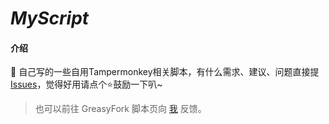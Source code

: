# *MyScript*

#### 介绍
🔨 自己写的一些自用Tampermonkey相关脚本，有什么需求、建议、问题直接提 [Issues](https://github.com/waahah/MyScript/issues)，觉得好用请点个⭐鼓励一下叭~

> 也可以前往 GreasyFork 脚本页向 [我](https://greasyfork.org/zh-CN/users/856508-waahah) 反馈。
